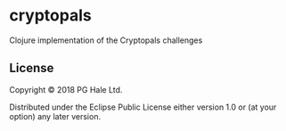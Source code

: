 # cryptopals

Clojure implementation of the Cryptopals challenges

## License

Copyright © 2018 PG Hale Ltd.

Distributed under the Eclipse Public License either version 1.0 or (at
your option) any later version.
